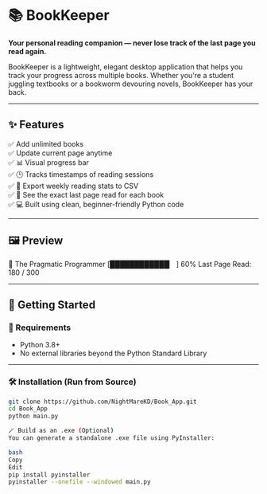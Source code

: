 # 📚 BookKeeper

**Your personal reading companion — never lose track of the last page you read again.**

BookKeeper is a lightweight, elegant desktop application that helps you track your progress across multiple books. Whether you're a student juggling textbooks or a bookworm devouring novels, BookKeeper has your back.

---

## ✨ Features

✅ Add unlimited books  
✅ Update current page anytime  
✅ 📊 Visual progress bar  
✅ 🕒 Tracks timestamps of reading sessions  
✅ 📂 Export weekly reading stats to CSV  
✅ 📖 See the exact last page read for each book  
✅ 💻 Built using clean, beginner-friendly Python code

---

## 🖼️ Preview

📘 The Pragmatic Programmer
[████████████▏ ] 60%
Last Page Read: 180 / 300


---

## 🚀 Getting Started

### 🔧 Requirements

- Python 3.8+
- No external libraries beyond the Python Standard Library

---

### 🛠 Installation (Run from Source)

```bash
git clone https://github.com/NightMareKD/Book_App.git
cd Book_App
python main.py

🪄 Build as an .exe (Optional)
You can generate a standalone .exe file using PyInstaller:

bash
Copy
Edit
pip install pyinstaller
pyinstaller --onefile --windowed main.py
